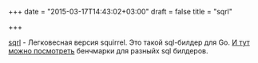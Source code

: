 +++
date = "2015-03-17T14:43:02+03:00"
draft = false
title = "sqrl"

+++

<p><a href="https://github.com/elgris/sqrl">sqrl</a>&nbsp;- Легковесная версия&nbsp;squirrel. Это такой sql-билдер для Go. <a href="https://github.com/elgris/golang-sql-builder-benchmark">И тут можно посмотреть</a> бенчмарки для разныйх sql билдеров.</p>


